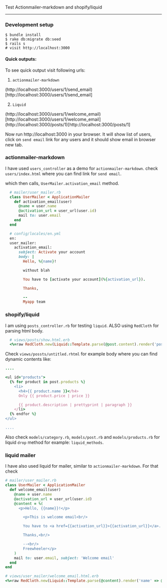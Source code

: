 Test Actionmailer-markdown and shopify/liquid
______________________________________________

### Development setup

    $ bundle install
    $ rake db:migrate db:seed
    $ rails s
    # visit http://localhost:3000

#### Quick outputs:

To see quick output visit following urls:

1. `actionmailer-markdown`

(http://localhost:3000/users/1/send_email)[http://localhost:3000/users/1/send_email]

2. `Liquid`

(http://localhost:3000/users/1/welcome_email)[http://localhost:3000/users/1/welcome_email]
(http://localhost:3000/posts/1)[http://localhost:3000/posts/1]

Now run http://localhost:3000 in your browser. It will show list of users, click
on `send email` link for any users and it should show email in browser new tab.

### actionmailer-markdown

I have used `users_controller` as a demo for `actionmailer-markdown`.
check `users/index.html` where you can find link for `send email`.

which then calls, `UserMailer.activation_email` method.

```ruby
  # mailer/user_mailer.rb
  class UserMailer < ApplicationMailer
    def activation_email(user)
      @name = user.name
      @activation_url = user_url(user.id)
      mail to: user.email
    end
  end

  # config/locales/en.yml
  en:
  user_mailer:
    activation_email:
      subject: Activate your account
      body: |
        Hello, %{name}!

        without blah

        You have to [activate your account](%{activation_url}).

        Thanks,

        --
        Myapp team
```


### shopify/liquid

I am using `posts_controller.rb` for testing `liquid`. ALSO using `RedCloth` for 
parsing html body.

```ruby
  # views/posts/show.html.erb
  <%=raw RedCloth.new(Liquid::Template.parse(@post.content).render('post' => @post)).to_html %>
```

Check `views/possts/untitled.rhtml` for example body where you can find dynamic
contents like:

```ruby
....

<ul id="products">
  {% for product in post.products %}
    <li>
      <h4>{{ product.name }}</h4>
      Only {{ product.price | price }}

      {{ product.description | prettyprint | paragraph }}
    </li>
  {% endfor %}
</ul>

....
```

Also check `models/category.rb`, `models/post.rb` and `models/products.rb` for 
liquid `drop` method for example: `liquid_methods`.

### liquid mailer

I have also used liquid for mailer, similar to `actionmailer-markdown`. For that check

```ruby
# mailer/user_mailer.rb
class UserMailer < ApplicationMailer
  def welcome_email(user)
    @name = user.name
    @activation_url = user_url(user.id)
    @content = %(
      <p>Hello, {{name}}!</p>

        <p>This is welcome email<br/>

        You have to <a href={{activation_url}}>{{activation_url}}</a>. <br/>

        Thanks,<br/>

        --<br/>
        Freewheeler</p>
    )
    mail to: user.email, subject: 'Welcome email'
  end
end

# views/user_mailer/welcome_email.html.erb
<%=raw RedCloth.new(Liquid::Template.parse(@content).render('name' => @name, 'activation_url' => @activation_url)).to_html %>

```
